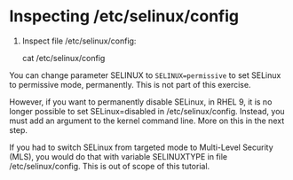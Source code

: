 # Inspecting /etc/selinux/config

1. Inspect file /etc/selinux/config:

    cat /etc/selinux/config

You can change parameter SELINUX to `SELINUX=permissive` to set SELinux to permissive mode, permanently. This is not
part of this exercise.

However, if you want to permanently disable SELinux, in RHEL 9, it is no longer possible to set SELinux=disabled in
/etc/selinux/config. Instead, you must add an argument to the kernel command line. More on this in the next step.

If you had to switch SELinux from targeted mode to Multi-Level Security (MLS), you would do that with variable
SELINUXTYPE in file /etc/selinux/config. This is out of scope of this tutorial.
